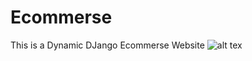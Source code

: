 # Ecommerse
This is a Dynamic DJango Ecommerse Website 
![alt tex](https://github.com/RajatCoding/Ecommerce/Screenshots/j1.jpg)

